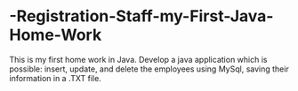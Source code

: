 # -Registration-Staff-my-First-Java-Home-Work
This is my first home work in Java. Develop a java application which is possible: insert, update, and delete the employees using MySql, saving their information in a .TXT file.
